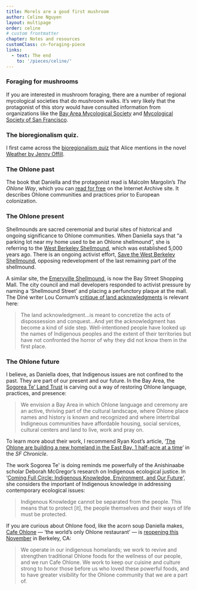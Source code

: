 ```yaml
---
title: Morels are a good first mushroom
author: Celine Nguyen
layout: multipage
order: celine
# custom frontmatter
chapter: Notes and resources
customClass: cn-foraging-piece
links:
  - text: The end
    to: '/pieces/celine/'
---
```


### Foraging for mushrooms

If you are interested in mushroom foraging, there are a number of regional mycological societies that do mushroom walks. It’s very likely that the protagonist of this story would have consulted information from organizations like the [Bay Area Mycological Society](http://bayareamushrooms.org/) and [Mycological Society of San Francisco](https://www.mssf.org/).

### The bioregionalism quiz.

I first came across the [bioregionalism quiz](https://dces.wisc.edu/wp-content/uploads/sites/128/2013/08/Where-You-At-Quiz.pdf) that Alice mentions in the novel [Weather by Jenny Offill](https://bookshop.org/books/weather-9780345806901/9780385351102).

### The Ohlone past

The book that Daniella and the protagonist read is Malcolm Margolin’s *The Ohlone Way*, which you can [read for free](https://archive.org/details/ohlonewayindianl00marg_0/mode/2up) on the Internet Archive site. It describes Ohlone communities and practices prior to European colonization.

### The Ohlone present

Shellmounds are sacred ceremonial and burial sites of historical and ongoing significance to Ohlone communities. When Daniella says that “a parking lot near my home used to be an Ohlone shellmound”, she is referring to the [West Berkeley Shellmound](https://www.earthisland.org/journal/index.php/articles/entry/paved-over-ohlone-shellmound-site-in-berkeley-listed-as-endangered-historic-place/), which was established 5,000 years ago. There is an ongoing activist effort, [Save the West Berkeley Shellmound](https://shellmound.org/), opposing redevelopment of the last remaining part of the shellmound.

A similar site, the [Emeryville Shellmound](https://en.wikipedia.org/wiki/Emeryville_Shellmound), is now the Bay Street Shopping Mall. The city council and mall developers responded to activist pressure by naming a ‘Shellmound Street’ and placing a perfunctory plaque at the mall. The Diné writer Lou Cornum’s [critique of land acknowledgments](https://thenewinquiry.com/burial-ground-acknowledgements/) is relevant here:

> The land acknowledgment…is meant to concretize the acts of dispossession and conquest…And yet the acknowledgment has become a kind of side step. Well-intentioned people have looked up the names of Indigenous peoples and the extent of their territories but have not confronted the horror of why they did not know them in the first place.

### The Ohlone future

I believe, as Daniella does, that Indigenous issues are not confined to the past. They are part of our present and our future. In the Bay Area, the [Sogorea Te’ Land Trust](https://sogoreate-landtrust.org/) is carving out a way of restoring Ohlone language, practices, and presence:

> We envision a Bay Area in which Ohlone language and ceremony are an active, thriving part of the cultural landscape, where Ohlone place names and history is known and recognized and where intertribal Indigneous communities have affordable housing, social services, cultural centers and land to live, work and pray on.

To learn more about their work, I recommend Ryan Kost’s article, ‘[The Ohlone are building a new homeland in the East Bay, 1 half-acre at a time](https://www.sfchronicle.com/culture/article/The-Ohlone-are-building-a-new-homeland-in-the-15866001.php)’ in the *SF Chronicle*.

The work Sogorea Te' is doing reminds me powerfully of the Anishinaabe scholar Deborah McGregor’s research on Indigenous ecological justice. In ‘[Coming Full Circle: Indigenous Knowledge, Environment, and Our Future](https://muse.jhu.edu/article/181500)’, she considers the important of Indigenous knowledge in addressing contemporary ecological issues:

> Indigenous Knowledge cannot be separated from the people. This means that to protect \[it\], the people themselves and their ways of life must be protected.

 If you are curious about Ohlone food, like the acorn soup Daniella makes, [Cafe Ohlone](https://www.makamham.com/cafeohlone) — ‘the world’s only Ohlone restaurant’ — is [reopening this November](https://www.kqed.org/arts/13899524/a-ohlone-restaurant-hearst-museum-berkeley-opening) in Berkeley, CA:

> We operate in our indigenous homelands; we work to revive and strengthen traditional Ohlone foods for the wellness of our people, and we run Cafe Ohlone. We work to keep our cuisine and culture strong to honor those before us who loved these powerful foods, and to have greater visibility for the Ohlone community that we are a part of.
